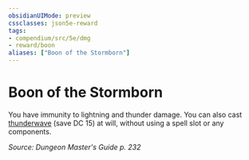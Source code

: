 ```yaml
---
obsidianUIMode: preview
cssclasses: json5e-reward
tags:
- compendium/src/5e/dmg
- reward/boon
aliases: ["Boon of the Stormborn"]
---
```

# Boon of the Stormborn

You have immunity to lightning and thunder damage. You can also cast [thunderwave](compendium/spells/thunderwave.md) (save DC 15) at will, without using a spell slot or any components.

*Source: Dungeon Master's Guide p. 232*